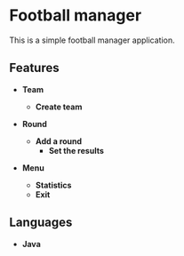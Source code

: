 <!-- Soccer manager -->

# Football manager

This is a simple football manager application.

## Features

* **Team**
  * **Create team**

* **Round**
  * **Add a round**
    * **Set the results**
* **Menu**
  * **Statistics**
  * **Exit**


## Languages
* **Java**

